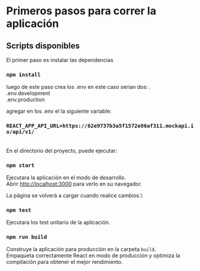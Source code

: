 # Primeros pasos para correr la aplicación

## Scripts disponibles

El primer paso es instalar las dependencias
### `npm install`

luego de este paso crea los .env en este caso serian dos: .\
.env.development \
.env.production 

agregar en los .env el la siguiente variable:

### `REACT_APP_API_URL=https://62e9737b3a5f1572e86af311.mockapi.io/api/v1/`

\
En el directorio del proyecto, puede ejecutar:
### `npm start`

Ejecutara la aplicación en el modo de desarrollo.\
Abrir [http://localhost:3000](http://localhost:3000) para verlo en su navegador.

La página se volverá a cargar cuando realice cambios.\

### `npm test`

Ejecutara los test unitario de la aplicación.

### `npm run build`

Construye la aplicación para producción en la carpeta `build`.\
Empaqueta correctamente React en modo de producción y optimiza la compilación para obtener el mejor rendimiento.
